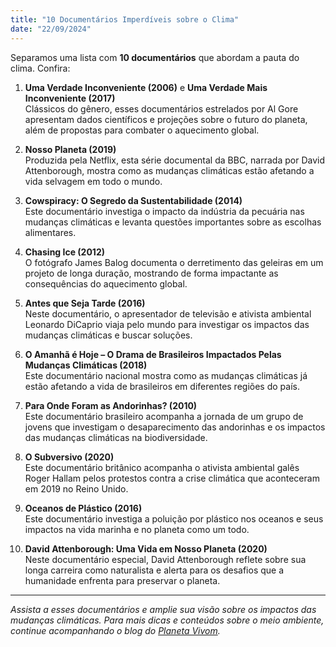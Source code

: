 ```yaml
---
title: "10 Documentários Imperdíveis sobre o Clima"
date: "22/09/2024"
---
```


Separamos uma lista com **10 documentários** que abordam a pauta do clima. Confira:

1. **Uma Verdade Inconveniente (2006)** e **Uma Verdade Mais Inconveniente (2017)**  
   Clássicos do gênero, esses documentários estrelados por Al Gore apresentam dados científicos e projeções sobre o futuro do planeta, além de propostas para combater o aquecimento global.

2. **Nosso Planeta (2019)**  
   Produzida pela Netflix, esta série documental da BBC, narrada por David Attenborough, mostra como as mudanças climáticas estão afetando a vida selvagem em todo o mundo.

3. **Cowspiracy: O Segredo da Sustentabilidade (2014)**  
   Este documentário investiga o impacto da indústria da pecuária nas mudanças climáticas e levanta questões importantes sobre as escolhas alimentares.

4. **Chasing Ice (2012)**  
   O fotógrafo James Balog documenta o derretimento das geleiras em um projeto de longa duração, mostrando de forma impactante as consequências do aquecimento global.

5. **Antes que Seja Tarde (2016)**  
   Neste documentário, o apresentador de televisão e ativista ambiental Leonardo DiCaprio viaja pelo mundo para investigar os impactos das mudanças climáticas e buscar soluções.

6. **O Amanhã é Hoje – O Drama de Brasileiros Impactados Pelas Mudanças Climáticas (2018)**  
   Este documentário nacional mostra como as mudanças climáticas já estão afetando a vida de brasileiros em diferentes regiões do país.

7. **Para Onde Foram as Andorinhas? (2010)**  
   Este documentário brasileiro acompanha a jornada de um grupo de jovens que investigam o desaparecimento das andorinhas e os impactos das mudanças climáticas na biodiversidade.

8. **O Subversivo (2020)**  
   Este documentário britânico acompanha o ativista ambiental galês Roger Hallam pelos protestos contra a crise climática que aconteceram em 2019 no Reino Unido.

9. **Oceanos de Plástico (2016)**  
   Este documentário investiga a poluição por plástico nos oceanos e seus impactos na vida marinha e no planeta como um todo.

10. **David Attenborough: Uma Vida em Nosso Planeta (2020)**  
    Neste documentário especial, David Attenborough reflete sobre sua longa carreira como naturalista e alerta para os desafios que a humanidade enfrenta para preservar o planeta.

---

*Assista a esses documentários e amplie sua visão sobre os impactos das mudanças climáticas. Para mais dicas e conteúdos sobre o meio ambiente, continue acompanhando o blog do [Planeta Vivom](https://www.planetavivom.com).*

